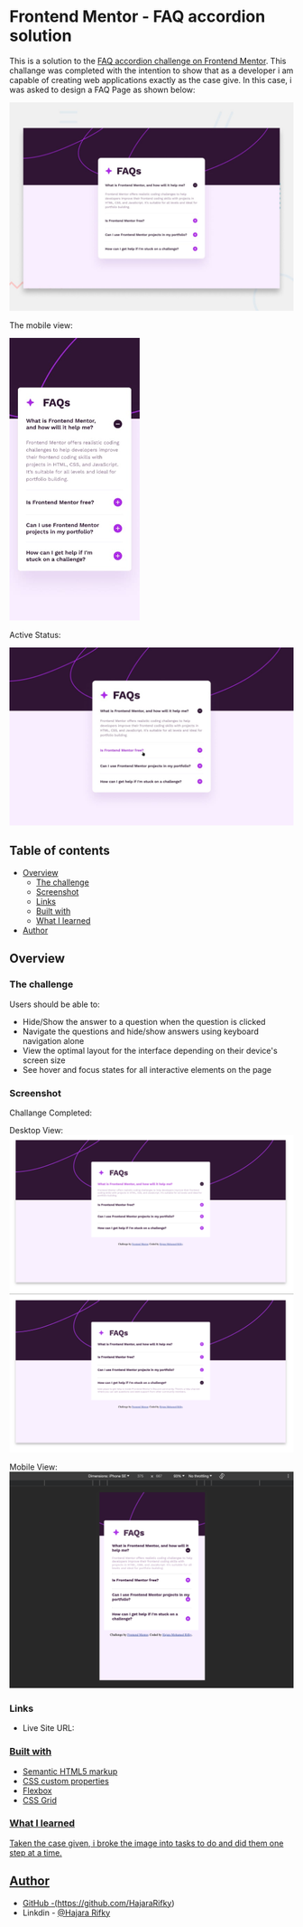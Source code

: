 # Frontend Mentor - FAQ accordion solution

This is a solution to the [FAQ accordion challenge on Frontend Mentor](https://www.frontendmentor.io/challenges/faq-accordion-wyfFdeBwBz). This challange was completed with the intention to show that as a developer i am capable of creating web applications exactly as the case give. In this case, i was asked to design a FAQ Page as shown below:

<img src="design/desktop-preview.jpg">

The mobile view:

<img src="design/mobile-design.jpg" style="height:500px;">

Active Status:


<img src="design/active-states.jpg" >


## Table of contents

- [Overview](#overview)
  - [The challenge](#the-challenge)
  - [Screenshot](#screenshot)
  - [Links](#links)
  - [Built with](#built-with)
  - [What I learned](#what-i-learned)
- [Author](#author)


## Overview

### The challenge

Users should be able to:

- Hide/Show the answer to a question when the question is clicked
- Navigate the questions and hide/show answers using keyboard navigation alone
- View the optimal layout for the interface depending on their device's screen size
- See hover and focus states for all interactive elements on the page

### Screenshot

Challange Completed: 

Desktop View:
<img src="assets/images/image2.png">
<img src="assets/images/image1.png">

Mobile View:
<img src="assets/images/image3.png">

### Links

- Live Site URL: <a href="https://hajararifky.github.io/FAQ-Page-Challenge-Building-with-only-a-sketch/">


### Built with

- Semantic HTML5 markup
- CSS custom properties
- Flexbox
- CSS Grid

### What I learned

Taken the case given, i broke the image into tasks to do and did them one step at a time. 


## Author

- GitHub -(https://github.com/HajaraRifky)
- Linkdin - [@Hajara Rifky](https://www.linkedin.com/in/hajararifky/e)
